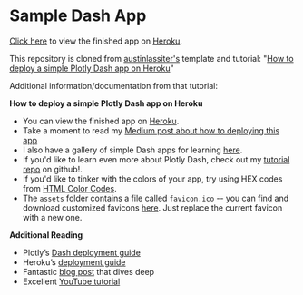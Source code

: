 # Sample Dash App

[Click here](https://walden-dash-example.herokuapp.com/) to view the finished app on [Heroku](https://heroku.com/).

This repository is cloned from [austinlassiter's](https://github.com/austinlasseter) template and tutorial: "[How to deploy a simple Plotly Dash app on Heroku](https://github.com/austinlasseter/flying-dog-beers)"

Additional information/documentation from that tutorial:

**How to deploy a simple Plotly Dash app on Heroku**

* You can view the finished app on [Heroku](https://flying-dog.herokuapp.com/).
* Take a moment to read my [Medium post about how to deploying this app](https://austinlasseter.medium.com/deploy-a-plotly-dash-app-on-heroku-4d2c3224230)
* I also have a gallery of simple Dash apps for learning [here](https://github.com/austinlasseter/plotly_dash_tutorial/blob/master/06%20Heroku%20examples/list%20of%20resources.md).
* If you'd like to learn even more about Plotly Dash, check out my [tutorial repo](https://github.com/austinlasseter/plotly_dash_tutorial) on github!.
* If you'd like to tinker with the colors of your app, try using HEX codes from [HTML Color Codes](https://htmlcolorcodes.com/).
* The `assets` folder contains a file called `favicon.ico` -- you can find and download customized favicons [here](https://www.favicon.cc/). Just replace the current favicon with a new one.


**Additional Reading**
* Plotly’s [Dash deployment guide](https://dash.plotly.com/deployment)
* Heroku’s [deployment guide](https://devcenter.heroku.com/articles/getting-started-with-python)
* Fantastic [blog post](https://towardsdatascience.com/deploying-your-dash-app-to-heroku-the-magical-guide-39bd6a0c586c) that dives deep
* Excellent [YouTube tutorial](https://www.youtube.com/watch?v=b-M2KQ6_bM4&feature=youtu.be)
